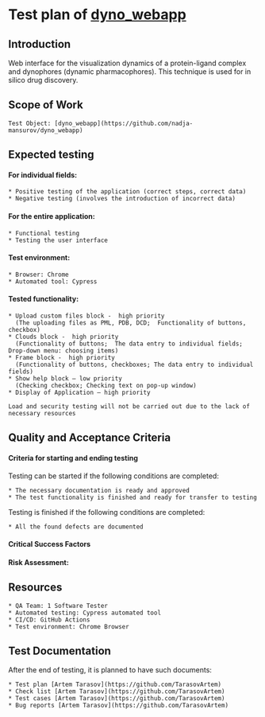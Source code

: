 # Test plan of [dyno_webapp](https://github.com/nadja-mansurov/dyno_webapp) #

## Introduction ##
  
  Web interface for the visualization dynamics of a protein-ligand complex and dynophores (dynamic pharmacophores). 
  This technique is used for in silico drug discovery.

## Scope of Work ##

    Test Object: [dyno_webapp](https://github.com/nadja-mansurov/dyno_webapp)

## Expected testing ##

#### For individual fields: ####

    * Positive testing of the application (correct steps, correct data)
    * Negative testing (involves the introduction of incorrect data)

#### For the entire application: ####

    * Functional testing
    * Testing the user interface

#### Test environment: ####

    * Browser: Chrome
    * Automated tool: Cypress

#### Tested functionality: ####

    * Upload custom files block -  high priority 
      (The uploading files as PML, PDB, DCD;  Functionality of buttons, checkbox)
    * Clouds block -  high priority 
      (Functionality of buttons;  The data entry to individual fields;  Drop-down menu: choosing items)
    * Frame block -  high priority 
      (Functionality of buttons, checkboxes; The data entry to individual fields)
    * Show help block – low priority 
      (Checking checkbox; Checking text on pop-up window)
    * Display of Application – high priority

    Load and security testing will not be carried out due to the lack of necessary resources
      
## Quality and Acceptance Criteria ##
#### Criteria for starting and ending testing ####

Testing can be started if the following conditions are completed:

    * The necessary documentation is ready and approved
    * The test functionality is finished and ready for transfer to testing

Testing is finished if the following conditions are completed:

    * All the found defects are documented

#### Critical Success Factors ####

#### Risk Assessment: ####

## Resources ##

    * QA Team: 1 Software Tester
    * Automated testing: Cypress automated tool
    * CI/CD: GitHub Actions
    * Test environment: Chrome Browser

## Test Documentation ##

After the end of testing, it is planned to have such documents:

    * Test plan [Artem Tarasov](https://github.com/TarasovArtem)
    * Check list [Artem Tarasov](https://github.com/TarasovArtem)
    * Test cases [Artem Tarasov](https://github.com/TarasovArtem)
    * Bug reports [Artem Tarasov](https://github.com/TarasovArtem)
